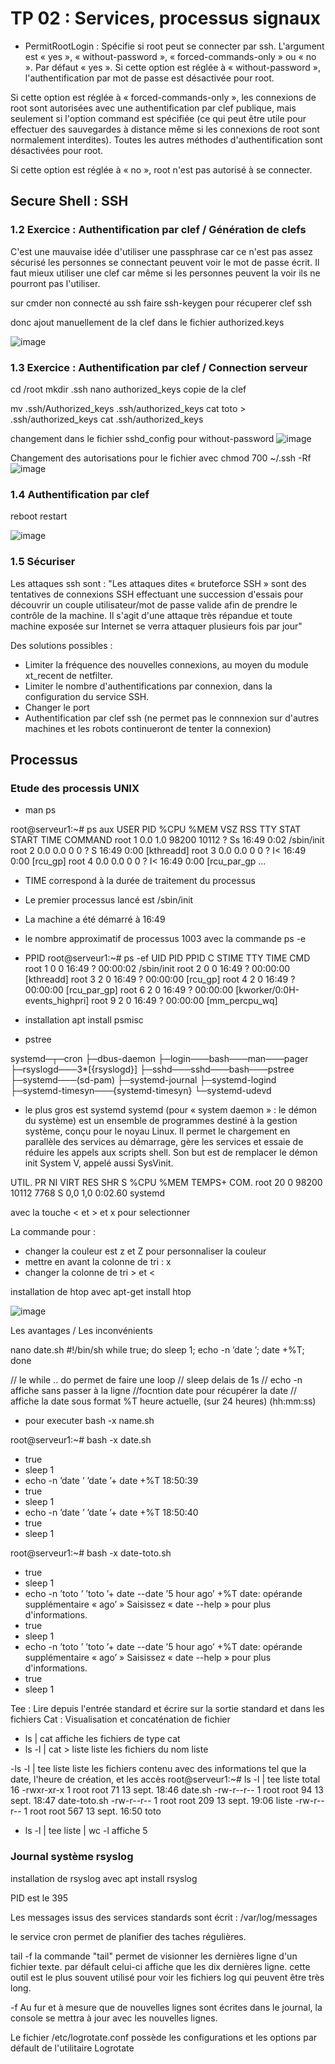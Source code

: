 # TP 02 : Services, processus signaux
 - PermitRootLogin :
Spécifie si root peut se connecter par ssh. L'argument est « yes », « without-password », « forced-commands-only » ou « no ». Par défaut « yes ».
Si cette option est réglée à « without-password », l'authentification par mot de passe est désactivée pour root.

Si cette option est réglée à « forced-commands-only », les connexions de root sont autorisées avec une authentification par clef publique, mais seulement si l'option command est spécifiée (ce qui peut être utile pour effectuer des sauvegardes à distance même si les connexions de root sont normalement interdites). Toutes les autres méthodes d'authentification sont désactivées pour root.

Si cette option est réglée à « no », root n'est pas autorisé à se connecter.
## Secure Shell : SSH
### 1.2  Exercice : Authentification par clef / Génération de clefs

C'est une mauvaise idée d'utiliser une passphrase car ce n'est pas assez sécurisé les personnes se connectant peuvent voir le mot de passe écrit. Il faut mieux utiliser une clef car même si les personnes peuvent la voir ils ne pourront pas l'utiliser.

sur cmder non connecté au ssh
faire ssh-keygen pour récuperer clef ssh

donc ajout manuellement de la clef dans le fichier authorized.keys

![image](https://user-images.githubusercontent.com/37480026/133572313-154fd68a-b432-4ad5-882f-1cecfb2fe7aa.png)


### 1.3  Exercice : Authentification par clef / Connection serveur

cd /root
mkdir .ssh
nano authorized_keys
copie de la clef

 mv .ssh/Authorized_keys .ssh/authorized_keys
  cat toto > .ssh/authorized_keys
   cat .ssh/authorized_keys

changement dans le fichier sshd_config pour without-password
![image](https://user-images.githubusercontent.com/37480026/133575695-114fb261-9971-4d27-ac4d-e50462294ec6.png)

Changement des autorisations pour le fichier
avec chmod 700 ~/.ssh -Rf
![image](https://user-images.githubusercontent.com/37480026/133575357-80f4a7b6-900f-4dcc-93d3-da5e0d99b061.png)

### 1.4 Authentification par clef

reboot
restart

![image](https://user-images.githubusercontent.com/37480026/133575196-7c70ae85-3ddd-49bd-9e9b-bd11c2be2d80.png)

### 1.5 Sécuriser

Les attaques ssh sont : "Les attaques dites « bruteforce SSH » sont des tentatives de connexions SSH effectuant une succession d'essais pour découvrir un couple utilisateur/mot de passe valide afin de prendre le contrôle de la machine. Il s'agit d'une attaque très répandue et toute machine exposée sur Internet se verra attaquer plusieurs fois par jour"

Des solutions possibles :
- Limiter la fréquence des nouvelles connexions, au moyen du module xt_recent de netfilter.
- Limiter le nombre d'authentifications par connexion, dans la configuration du service SSH.
- Changer le port
- Authentification par clef ssh (ne permet pas le connnexion sur d'autres machines et les robots continueront de tenter la connexion)

## Processus

### Etude des processis UNIX
- man ps

root@serveur1:~# ps aux
USER         PID %CPU %MEM    VSZ   RSS TTY      STAT START   TIME COMMAND
root           1  0.0  1.0  98200 10112 ?        Ss   16:49   0:02 /sbin/init
root           2  0.0  0.0      0     0 ?        S    16:49   0:00 [kthreadd]
root           3  0.0  0.0      0     0 ?        I<   16:49   0:00 [rcu_gp]
root           4  0.0  0.0      0     0 ?        I<   16:49   0:00 [rcu_par_gp
...

- TIME correspond à la durée de traitement du processus
- Le premier processus lancé est /sbin/init
- La machine a été démarré à  16:49
- le nombre approximatif de processus 1003 avec la commande ps -e

- PPID 
root@serveur1:~# ps -ef
UID          PID    PPID  C STIME TTY          TIME CMD
root           1       0  0 16:49 ?        00:00:02 /sbin/init
root           2       0  0 16:49 ?        00:00:00 [kthreadd]
root           3       2  0 16:49 ?        00:00:00 [rcu_gp]
root           4       2  0 16:49 ?        00:00:00 [rcu_par_gp]
root           6       2  0 16:49 ?        00:00:00 [kworker/0:0H-events_highpri]
root           9       2  0 16:49 ?        00:00:00 [mm_percpu_wq]


- installation apt install psmisc
- pstree

systemd─┬─cron
        ├─dbus-daemon
        ├─login───bash───man───pager
        ├─rsyslogd───3*[{rsyslogd}]
        ├─sshd───sshd───bash───pstree
        ├─systemd───(sd-pam)
        ├─systemd-journal
        ├─systemd-logind
        ├─systemd-timesyn───{systemd-timesyn}
        └─systemd-udevd
  
 - le plus gros est  systemd 
 systemd (pour « system daemon » : le démon du système) est un ensemble de programmes destiné à la gestion système, conçu pour le noyau Linux. Il permet le chargement en parallèle des services au démarrage, gère les services et essaie de réduire les appels aux scripts shell. Son but est de remplacer le démon init System V, appelé aussi SysVinit.
 
UTIL.     PR  NI    VIRT    RES    SHR S  %CPU  %MEM    TEMPS+ COM.
root      20   0   98200  10112   7768 S   0,0   1,0   0:02.60 systemd

avec la touche < et > et x pour selectionner

La commande pour :
- changer la couleur est z et Z pour personnaliser la couleur
- mettre en avant la colonne de tri : x
- changer la colonne de tri > et <


installation de htop avec apt-get install htop

![image](https://user-images.githubusercontent.com/37480026/133588583-02f403cc-1de9-45f3-9fbc-e7419bbea5db.png)

Les avantages / Les inconvénients

nano date.sh
#!/bin/sh
while true; do sleep 1; echo -n ’date ’; date +%T; done

// le while .. do permet de faire une loop
// sleep delais de 1s
// echo -n affiche sans passer à la ligne
//focntion date pour récupérer la date
// affiche la date sous format %T heure actuelle, (sur 24 heures) (hh:mm:ss)

- pour executer bash -x name.sh

root@serveur1:~# bash -x date.sh
+ true
+ sleep 1
+ echo -n ’date ’
’date ’+ date +%T
18:50:39
+ true
+ sleep 1
+ echo -n ’date ’
’date ’+ date +%T
18:50:40
+ true
+ sleep 1



root@serveur1:~# bash -x date-toto.sh
+ true
+ sleep 1
+ echo -n ’toto ’
’toto ’+ date --date ’5 hour ago’ +%T
date: opérande supplémentaire « ago’ »
Saisissez « date --help » pour plus d'informations.
+ true
+ sleep 1
+ echo -n ’toto ’
’toto ’+ date --date ’5 hour ago’ +%T
date: opérande supplémentaire « ago’ »
Saisissez « date --help » pour plus d'informations.
+ true
+ sleep 1

Tee : Lire depuis l'entrée standard et écrire sur la sortie standard et dans les fichiers
Cat : Visualisation et concaténation de fichier

-  ls | cat
affiche les fichiers de type cat 
- ls -l | cat > liste
liste les fichiers du nom liste

-ls -l | tee liste
liste les fichiers contenu avec des informations tel que la date, l'heure de création, et les accès
root@serveur1:~# ls -l | tee liste
total 16
-rwxr-xr-x 1 root root  71 13 sept. 18:46 date.sh
-rw-r--r-- 1 root root  94 13 sept. 18:47 date-toto.sh
-rw-r--r-- 1 root root 209 13 sept. 19:06 liste
-rw-r--r-- 1 root root 567 13 sept. 16:50 toto


-  ls -l | tee liste | wc -l
affiche 5


###  Journal système rsyslog

installation de rsyslog avec apt install rsyslog

PID est le 395

Les messages issus des services standards sont écrit : /var/log/messages

le service cron permet de planifier des taches régulières. 

tail -f 
la commande "tail" permet de visionner les dernières ligne d'un fichier texte. par défault celui-ci affiche que les dix dernières ligne. cette outil est le plus souvent utilisé pour voir les fichiers log qui peuvent être très long.

-f Au fur et à mesure que de nouvelles lignes sont écrites dans le journal, la console se mettra à jour avec les nouvelles lignes.

Le fichier /etc/logrotate.conf possède les configurations et les options par défault de l'utilitaire Logrotate 



 
 

      
        



